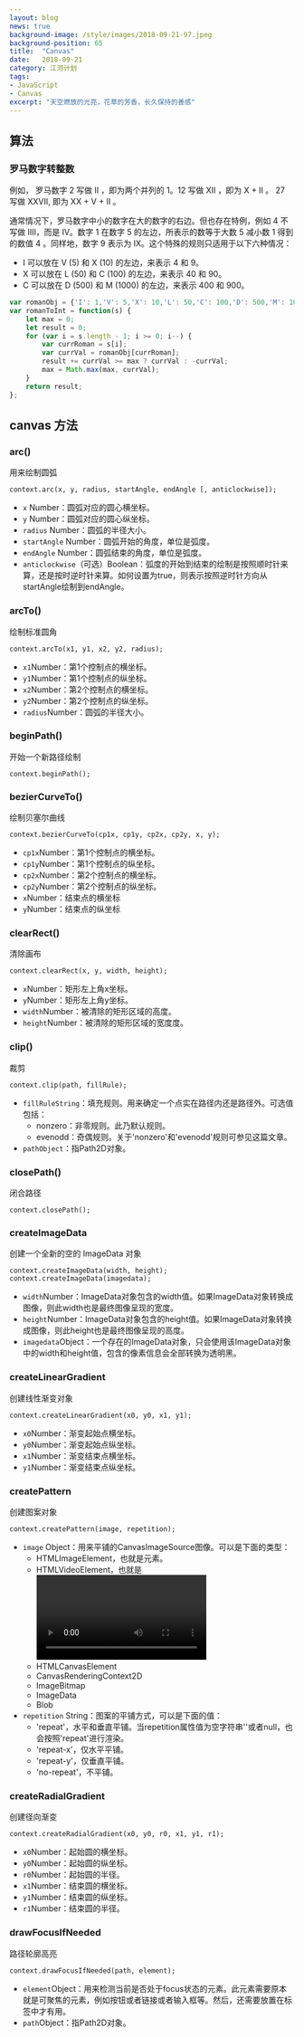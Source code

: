 ```yaml
---
layout: blog
news: true
background-image: /style/images/2018-09-21-97.jpeg
background-position: 65
title:  "Canvas"
date:   2018-09-21
category: 江河计划
tags:
- JavaScript
- Canvas
excerpt: "天空燃放的光亮，花草的芳香，长久保持的善感"
---
```


## 算法
### 罗马数字转整数

例如， 罗马数字 2 写做 II ，即为两个并列的 1。12 写做 XII ，即为 X + II 。 27 写做  XXVII, 即为 XX + V + II 。

通常情况下，罗马数字中小的数字在大的数字的右边。但也存在特例，例如 4 不写做 IIII，而是 IV。数字 1 在数字 5 的左边，所表示的数等于大数 5 减小数 1 得到的数值 4 。同样地，数字 9 表示为 IX。这个特殊的规则只适用于以下六种情况：

- I 可以放在 V (5) 和 X (10) 的左边，来表示 4 和 9。
- X 可以放在 L (50) 和 C (100) 的左边，来表示 40 和 90。 
- C 可以放在 D (500) 和 M (1000) 的左边，来表示 400 和 900。

``` javascript
var romanObj = {'I': 1,'V': 5,'X': 10,'L': 50,'C': 100,'D': 500,'M': 1000};
var romanToInt = function(s) {
    let max = 0;
    let result = 0;
    for (var i = s.length - 1; i >= 0; i--) {
        var currRoman = s[i];
        var currVal = romanObj[currRoman];
        result += currVal >= max ? currVal : -currVal;
        max = Math.max(max, currVal);
    }
    return result;
};
```

## canvas 方法

### arc()

用来绘制圆弧

```
context.arc(x, y, radius, startAngle, endAngle [, anticlockwise]);
```

- `x` Number：圆弧对应的圆心横坐标。
- `y` Number：圆弧对应的圆心纵坐标。
- `radius` Number：圆弧的半径大小。
- `startAngle` Number：圆弧开始的角度，单位是弧度。
- `endAngle` Number：圆弧结束的角度，单位是弧度。
- `anticlockwise`（可选）Boolean：弧度的开始到结束的绘制是按照顺时针来算，还是按时逆时针来算。如何设置为true，则表示按照逆时针方向从startAngle绘制到endAngle。

### arcTo()

绘制标准圆角

```
context.arcTo(x1, y1, x2, y2, radius);
```

- `x1`Number：第1个控制点的横坐标。
- `y1`Number：第1个控制点的纵坐标。
- `x2`Number：第2个控制点的横坐标。
- `y2`Number：第2个控制点的纵坐标。
- `radius`Number：圆弧的半径大小。

### beginPath()

开始一个新路径绘制

```
context.beginPath();
```

### bezierCurveTo()

绘制贝塞尔曲线

```
context.bezierCurveTo(cp1x, cp1y, cp2x, cp2y, x, y);
```

- `cp1x`Number：第1个控制点的横坐标。
- `cp1y`Number：第1个控制点的纵坐标。
- `cp2x`Number：第2个控制点的横坐标。
- `cp2y`Number：第2个控制点的纵坐标。
- `x`Number：结束点的横坐标
- `y`Number：结束点的纵坐标

### clearRect()

清除画布

```
context.clearRect(x, y, width, height);
```

- `x`Number：矩形左上角x坐标。
- `y`Number：矩形左上角y坐标。
- `width`Number：被清除的矩形区域的高度。
- `height`Number：被清除的矩形区域的宽度度。

### clip()

裁剪

```
context.clip(path, fillRule);
```

- `fillRuleString`：填充规则。用来确定一个点实在路径内还是路径外。可选值包括：
    - nonzero：非零规则。此乃默认规则。
    - evenodd：奇偶规则。关于'nonzero'和'evenodd'规则可参见这篇文章。
- `pathObject`：指Path2D对象。

### closePath()

闭合路径

```
context.closePath();
```

### createImageData

创建一个全新的空的 ImageData 对象

```
context.createImageData(width, height); 
context.createImageData(imagedata);
```

- `width`Number：ImageData对象包含的width值。如果ImageData对象转换成图像，则此width也是最终图像呈现的宽度。
- `height`Number：ImageData对象包含的height值。如果ImageData对象转换成图像，则此height也是最终图像呈现的高度。
- `imagedata`Object：一个存在的ImageData对象，只会使用该ImageData对象中的width和height值，包含的像素信息会全部转换为透明黑。

### createLinearGradient

创建线性渐变对象

```
context.createLinearGradient(x0, y0, x1, y1);
```

- `x0`Number：渐变起始点横坐标。
- `y0`Number：渐变起始点纵坐标。
- `x1`Number：渐变结束点横坐标。
- `y1`Number：渐变结束点纵坐标。

### createPattern

创建图案对象

```
context.createPattern(image, repetition);
```

- `image` Object：用来平铺的CanvasImageSource图像。可以是下面的类型：
    - HTMLImageElement，也就是<img>元素。
    - HTMLVideoElement，也就是<video>元素，例如捕获摄像头视频产生的图像信息。
    - HTMLCanvasElement
    - CanvasRenderingContext2D
    - ImageBitmap
    - ImageData
    - Blob
- `repetition` String：图案的平铺方式，可以是下面的值：
    - 'repeat'，水平和垂直平铺。当repetition属性值为空字符串''或者null，也会按照'repeat'进行渲染。
    - 'repeat-x'，仅水平平铺。
    - 'repeat-y'，仅垂直平铺。
    - 'no-repeat'，不平铺。

### createRadialGradient

创建径向渐变

```
context.createRadialGradient(x0, y0, r0, x1, y1, r1);
```

- `x0`Number：起始圆的横坐标。
- `y0`Number：起始圆的纵坐标。
- `r0`Number：起始圆的半径。
- `x1`Number：结束圆的横坐标。
- `y1`Number：结束圆的纵坐标。
- `r1`Number：结束圆的半径。

### drawFocusIfNeeded

路径轮廓高亮

```
context.drawFocusIfNeeded(path, element);
```

- `element`Object：用来检测当前是否处于focus状态的元素。此元素需要原本就是可聚焦的元素，例如按钮或者链接或者输入框等。然后，还需要放置在<canvas>标签中才有用。
- `path`Object：指Path2D对象。